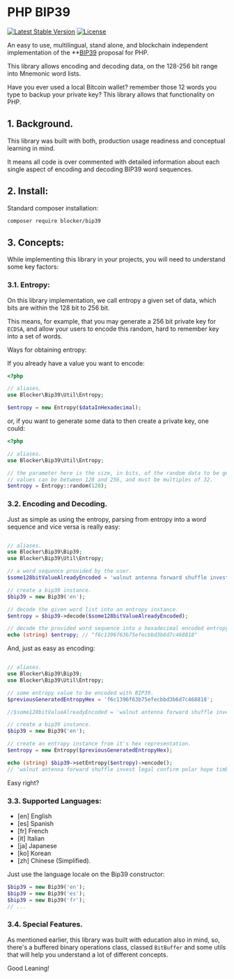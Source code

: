 # PHP BIP39

[![Latest Stable Version](https://poser.pugx.org/blocker/bip39/v/stable)](https://packagist.org/packages/blocker/bip39)
[![License](https://poser.pugx.org/blocker/bip39/license)](https://packagist.org/packages/blocker/bip39)

An easy to use, multilingual, stand alone, and blockchain independent implementation of the **[BIP39](https://github.com/bitcoin/bips/blob/master/bip-0039.mediawiki) proposal for PHP.

This library allows encoding and decoding data, on the 128-256 bit range into Mnemonic word lists.

Have you ever used a local Bitcoin wallet? remember those 12 words you type to backup your private key? This library allows that functionality on PHP. 

## 1. Background.

This library was built with both, production usage readiness and conceptual learning in mind.

It means all code is over commented with detailed information about each single aspect of encoding and decoding BIP39 word sequences.  

## 2. Install:

Standard composer installation:

```bash
composer require blocker/bip39
```

## 3. Concepts:

While implementing this library in your projects, you will need to understand some key factors:


### 3.1. Entropy:

On this library implementation, we call entropy a given set of data, which bits are within the 128 bit to 256 bit.

This means, for example, that you may generate a 256 bit private key for `ECDSA`, and allow your users to encode this random, hard to remember key into a set of words.

Ways for obtaining entropy:

If you already have a value you want to encode:

```php
<?php

// aliases.
use Blocker\Bip39\Util\Entropy;

$entropy = new Entropy($dataInHexadecimal);
```

or, if you want to generate some data to then create a private key, one could:
 
```php
<?php

// aliases.
use Blocker\Bip39\Util\Entropy;

// the parameter here is the size, in bits, of the random data to be generated.
// values can be between 128 and 256, and must be multiples of 32.
$entropy = Entropy::random(128);

```

### 3.2. Encoding and Decoding.

Just as simple as using the entropy, parsing from entropy into a word sequence and vice versa is really easy:

```php

// aliases.
use Blocker\Bip39\Bip39;
use Blocker\Bip39\Util\Entropy;

// a word sequence provided by the user.
$some128bitValueAlreadyEncoded = 'walnut antenna forward shuffle invest legal confirm polar hope timber pear cover';

// create a bip39 instance.
$bip39 = new Bip39('en'); 

// decode the given word list into an entropy instance.
$entropy = $bip39->decode($some128bitValueAlreadyEncoded);

// decode the provided word sequence into a hexadecimal encoded entropy.
echo (string) $entropy; // "f6c1396f63b75efecbbd3b6d7c468818"
```

And, just as easy as encoding:

```php

// aliases.
use Blocker\Bip39\Bip39;
use Blocker\Bip39\Util\Entropy;

// some entropy value to be encoded with BIP39.
$previousGeneratedEntropyHex = 'f6c1396f63b75efecbbd3b6d7c468818';

//$some128bitValueAlreadyEncoded = 'walnut antenna forward shuffle invest legal confirm polar hope timber pear cover';

// create a bip39 instance.
$bip39 = new Bip39('en'); 

// create an entropy instance from it's hex representation.
$entropy = new Entropy($previousGeneratedEntropyHex);

echo (string) $bip39->setEntropy($entropy)->encode();
// 'walnut antenna forward shuffle invest legal confirm polar hope timber pear cover'

``` 

Easy right?

### 3.3. Supported Languages:

- [en] English
- [es] Spanish
- [fr] French
- [it] Italian
- [ja] Japanese
- [ko] Korean
- [zh] Chinese (Simplified).

Just use the language locale on the Bip39 constructor:

```php
$bip39 = new Bip39('en');
$bip39 = new Bip39('es');
$bip39 = new Bip39('fr');
// ...
```

### 3.4. Special Features.

As mentioned earlier, this library was built with education also in mind, so, there's a buffered binary operations class, classed `BitBuffer` and some utils that will help you understand a lot of different concepts.

Good Leaning!
